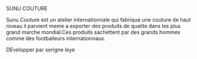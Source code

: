 SUNU COUTURE

Sunu Couture est un atelier internationnale qui fabrique une couture de haut niveau 
 il parvient meme a exporter des produits de qualite dans les plus grand marche mondial.Ces produits sachettent 
 par des grands hommes comme des footballeurs internationnaux.

 DEvelopper par serigne leye